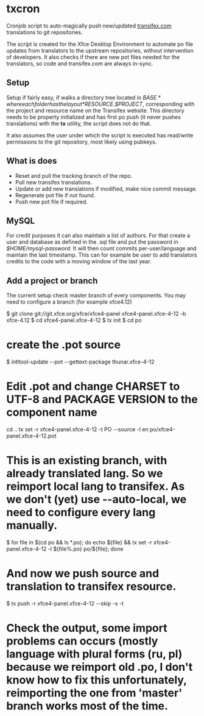 txcron
======

Cronjob script to auto-magically push new/updated [transifex.com](http://transifex.com) translations to git repositories.

The script is created for the Xfce Desktop Environment to automate po file updates from translators to the upstream repositories, without intervention of developers. It also checks if there are new pot files needed for the translators, so code and transifex.com are always in-sync.

Setup
-----

Setup if fairly easy, if walks a directory tree located in *$BASE* where each folder has the layout *$RESOURCE.$PROJECT*, corresponding with the project and resource name on the Transifex website. This directory needs to be property initialized and has first po push (it never pushes translations) with the **tx** utility, the script does not do that.

It also assumes the user under which the script is executed has read/write permissions to the git repository, most likely using pubkeys.

What is does
------------
* Reset and pull the tracking branch of the repo.
* Pull new transifex translations.
* Update or add new translations if modified, make nice commit message.
* Regenerate pot file if not found.
* Push new pot file if required.

MySQL
-----
For credit purposes it can also maintain a list of authors. For that create a user and database as defined in the .sql file and put the password in *$HOME/mysql-password*. It will then count commits per-user/language and maintain the last timestamp. This can for example be user to add translators credits to the code with a moving window of the last year.


Add a project or branch
------------

The current setup check master branch of every components. You may need to configure a branch (for example xfce4.12)

$ git clone  git://git.xfce.org/xfce/xfce4-panel xfce4-panel.xfce-4-12 -b xfce-4.12
$ cd xfce4-panel.xfce-4-12
$ tx init
$ cd po
# create the .pot source
$ intltool-update --pot --gettext-package  thunar.xfce-4-12
# Edit .pot and change CHARSET to UTF-8 and PACKAGE VERSION to the component name
cd ..
tx set -r xfce4-panel.xfce-4-12 -t PO  --source -l en po/xfce4-panel.xfce-4-12.pot
# This is an existing branch, with already translated lang. So we reimport local lang to transifex. As we don't (yet) use --auto-local, we need to configure every lang manually.
$ for file in $(cd po && ls *.po); do echo ${file} && tx set -r xfce4-panel.xfce-4-12 -l ${file%.po}  po/${file}; done
# And now we push source and translation to transifex resource.
$ tx push -r  xfce4-panel.xfce-4-12 --skip -s -t
# Check the output, some import problems can occurs (mostly language with plural forms (ru, pl) because we reimport old .po, I don't know how to fix this unfortunately, reimporting the one from 'master' branch works most of the time.
